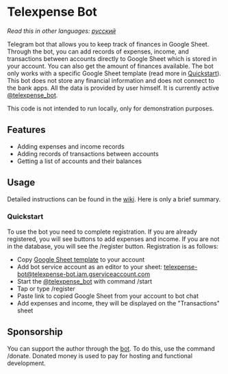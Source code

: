 # Telexpense Bot

*Read this in other languages: [русский](README.ru.md)*

Telegram bot that allows you to keep track of finances in Google Sheet. Through the bot, you can add records of expenses, income, and transactions between accounts directly to Google Sheet which is stored in your account. You can also get the amount of finances available. The bot only works with a specific Google Sheet template (read more in [Quickstart](#quickstart)). This bot does not store any financial information and does not connect to the bank apps. All the data is provided by user himself. It is currently active [@telexpense_bot](https://t.me/telexpense_bot).

This code is not intended to run locally, only for demonstration purposes.

## Features

- Adding expenses and income records
- Adding records of transactions between accounts
- Getting a list of accounts and their balances

## Usage

Detailed instructions can be found in the [wiki](https://github.com/pavelmakis/telexpense/wiki). Here is only a brief summary.

### Quickstart

To use the bot you need to complete registration. If you are already registered, you will see buttons to add expenses and income. If you are not in the database, you will see the /register button. Registration is as follows:

- Copy [Google Sheet template](https://docs.google.com/spreadsheets/d/1lO9oTJu3CudibuQCCqk-s1t3DSuRNRoty4SLY5UvG_w) to your account
- Add bot service account as an editor to your sheet: telexpense-bot@telexpense-bot.iam.gserviceaccount.com
- Start the [@telexpense_bot](https://t.me/telexpense_bot) with command /start
- Tap or type /register
- Paste link to copied Google Sheet from your account to bot chat
- Add expenses and income, they will be displayed on the "Transactions" sheet

## Sponsorship

You can support the author through the [bot](https://t.me/telexpense_bot). To do this, use the command /donate. Donated money is used to pay for hosting and functional development.



